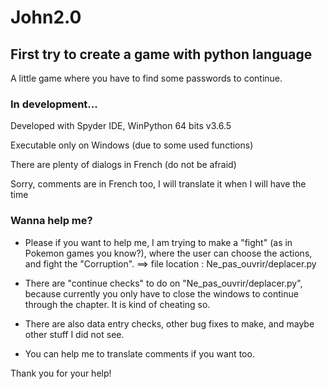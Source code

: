 # John2.0
## First try to create a game with python language

A little game where you have to find some passwords to continue.

### In development...
Developed with Spyder IDE, WinPython 64 bits v3.6.5 

Executable only on Windows (due to some used functions) 

There are plenty of dialogs in French (do not be afraid)

Sorry, comments are in French too, I will translate it when I will have the time

### Wanna help me?
- Please if you want to help me, I am trying to make a "fight" (as in Pokemon games you know?), where the user can choose the actions, and fight the "Corruption".
==> file location : Ne_pas_ouvrir/deplacer.py

- There are "continue checks" to do on "Ne_pas_ouvrir/deplacer.py", because currently you only have to close the windows to continue through the chapter. It is kind of cheating so. 

- There are also data entry checks, other bug fixes to make, and maybe other stuff I did not see.

- You can help me to translate comments if you want too.

Thank you for your help!